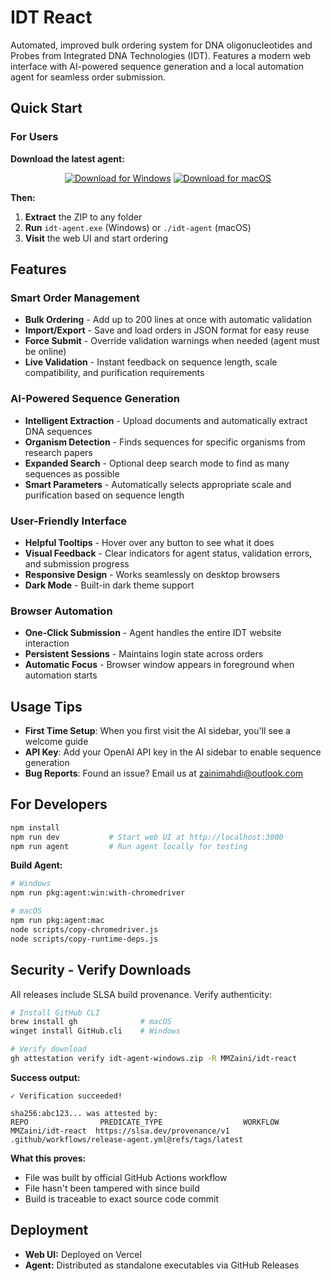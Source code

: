 # IDT React

Automated, improved bulk ordering system for DNA oligonucleotides and Probes from Integrated DNA Technologies (IDT). Features a modern web interface with AI-powered sequence generation and a local automation agent for seamless order submission.

## Quick Start

### For Users

**Download the latest agent:**

<div align="center">

[![Download for Windows](https://img.shields.io/badge/Windows-0078D6?style=for-the-badge&logo=windows&logoColor=white)](https://github.com/MMZaini/idt-react/releases/latest/download/idt-agent-windows.zip)
[![Download for macOS](https://img.shields.io/badge/macOS-000000?style=for-the-badge&logo=apple&logoColor=white)](https://github.com/MMZaini/idt-react/releases/latest/download/idt-agent-macos.zip)

</div>

**Then:**

1. **Extract** the ZIP to any folder
2. **Run** `idt-agent.exe` (Windows) or `./idt-agent` (macOS)
3. **Visit** the web UI and start ordering

## Features

### Smart Order Management
- **Bulk Ordering** - Add up to 200 lines at once with automatic validation
- **Import/Export** - Save and load orders in JSON format for easy reuse
- **Force Submit** - Override validation warnings when needed (agent must be online)
- **Live Validation** - Instant feedback on sequence length, scale compatibility, and purification requirements

### AI-Powered Sequence Generation
- **Intelligent Extraction** - Upload documents and automatically extract DNA sequences
- **Organism Detection** - Finds sequences for specific organisms from research papers
- **Expanded Search** - Optional deep search mode to find as many sequences as possible
- **Smart Parameters** - Automatically selects appropriate scale and purification based on sequence length

### User-Friendly Interface
- **Helpful Tooltips** - Hover over any button to see what it does
- **Visual Feedback** - Clear indicators for agent status, validation errors, and submission progress
- **Responsive Design** - Works seamlessly on desktop browsers
- **Dark Mode** - Built-in dark theme support

### Browser Automation
- **One-Click Submission** - Agent handles the entire IDT website interaction
- **Persistent Sessions** - Maintains login state across orders
- **Automatic Focus** - Browser window appears in foreground when automation starts

## Usage Tips

- **First Time Setup**: When you first visit the AI sidebar, you'll see a welcome guide
- **API Key**: Add your OpenAI API key in the AI sidebar to enable sequence generation
- **Bug Reports**: Found an issue? Email us at zainimahdi@outlook.com

## For Developers

```bash
npm install
npm run dev           # Start web UI at http://localhost:3000
npm run agent         # Run agent locally for testing
```

**Build Agent:**
```bash
# Windows
npm run pkg:agent:win:with-chromedriver

# macOS
npm run pkg:agent:mac
node scripts/copy-chromedriver.js
node scripts/copy-runtime-deps.js
```

## Security - Verify Downloads

All releases include SLSA build provenance. Verify authenticity:

```bash
# Install GitHub CLI
brew install gh              # macOS
winget install GitHub.cli    # Windows

# Verify download
gh attestation verify idt-agent-windows.zip -R MMZaini/idt-react
```

**Success output:**
```
✓ Verification succeeded!

sha256:abc123... was attested by:
REPO                PREDICATE_TYPE                  WORKFLOW
MMZaini/idt-react  https://slsa.dev/provenance/v1  .github/workflows/release-agent.yml@refs/tags/latest
```

**What this proves:**
- File was built by official GitHub Actions workflow
- File hasn't been tampered with since build
- Build is traceable to exact source code commit

## Deployment

- **Web UI:** Deployed on Vercel
- **Agent:** Distributed as standalone executables via GitHub Releases